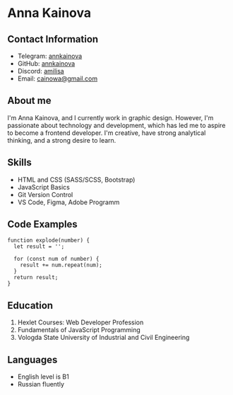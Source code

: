 # Anna Kainova

## Contact Information

- Telegram: [annkainova](https://t.me/annkainova)
- GitHub: [annkainova](https://github.com/annkainova)
- Discord: [amilisa](https://discordapp.com/users/256080205037174785/)
- Email: cainowa@gmail.com

## About me

I'm Anna Kainova, and I currently work in graphic design. However, I'm passionate about technology and development, which has led me to aspire to become a frontend developer. I'm creative, have strong analytical thinking, and a strong desire to learn.

## Skills

- HTML and CSS (SASS/SCSS, Bootstrap)
- JavaScript Basics
- Git Version Control
- VS Code, Figma, Adobe Programm

## Code Examples

```
function explode(number) {
  let result = '';

  for (const num of number) {
    result += num.repeat(num);
  }
  return result;
}
```

## Education

1. Hexlet Courses: Web Developer Profession
2. Fundamentals of JavaScript Programming
3. Vologda State University of Industrial and Civil Engineering

## Languages

- English level is B1
- Russian fluently
